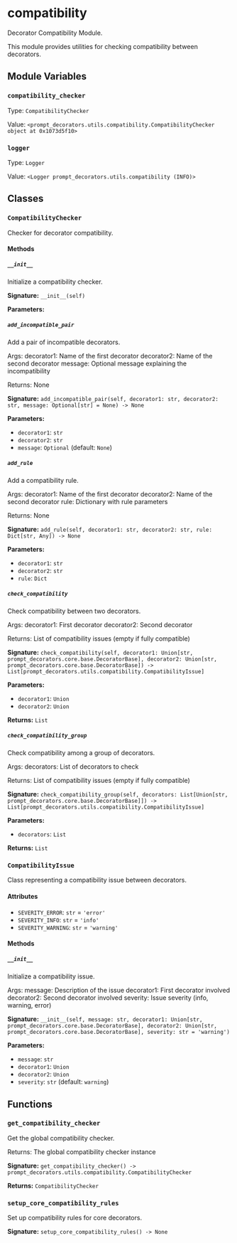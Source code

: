 # compatibility

Decorator Compatibility Module.

This module provides utilities for checking compatibility between decorators.

## Module Variables

### `compatibility_checker`

Type: `CompatibilityChecker`

Value: `<prompt_decorators.utils.compatibility.CompatibilityChecker object at 0x1073d5f10>`

### `logger`

Type: `Logger`

Value: `<Logger prompt_decorators.utils.compatibility (INFO)>`

## Classes

### `CompatibilityChecker`

Checker for decorator compatibility.

#### Methods

##### `__init__`

Initialize a compatibility checker.

**Signature:** `__init__(self)`

**Parameters:**


##### `add_incompatible_pair`

Add a pair of incompatible decorators.

Args:
    decorator1: Name of the first decorator
    decorator2: Name of the second decorator
    message: Optional message explaining the incompatibility

Returns:
    None

**Signature:** `add_incompatible_pair(self, decorator1: str, decorator2: str, message: Optional[str] = None) -> None`

**Parameters:**

- `decorator1`: `str`
- `decorator2`: `str`
- `message`: `Optional` (default: `None`)

##### `add_rule`

Add a compatibility rule.

Args:
    decorator1: Name of the first decorator
    decorator2: Name of the second decorator
    rule: Dictionary with rule parameters

Returns:
    None

**Signature:** `add_rule(self, decorator1: str, decorator2: str, rule: Dict[str, Any]) -> None`

**Parameters:**

- `decorator1`: `str`
- `decorator2`: `str`
- `rule`: `Dict`

##### `check_compatibility`

Check compatibility between two decorators.

Args:
    decorator1: First decorator
    decorator2: Second decorator

Returns:
    List of compatibility issues (empty if fully compatible)

**Signature:** `check_compatibility(self, decorator1: Union[str, prompt_decorators.core.base.DecoratorBase], decorator2: Union[str, prompt_decorators.core.base.DecoratorBase]) -> List[prompt_decorators.utils.compatibility.CompatibilityIssue]`

**Parameters:**

- `decorator1`: `Union`
- `decorator2`: `Union`

**Returns:** `List`

##### `check_compatibility_group`

Check compatibility among a group of decorators.

Args:
    decorators: List of decorators to check

Returns:
    List of compatibility issues (empty if fully compatible)

**Signature:** `check_compatibility_group(self, decorators: List[Union[str, prompt_decorators.core.base.DecoratorBase]]) -> List[prompt_decorators.utils.compatibility.CompatibilityIssue]`

**Parameters:**

- `decorators`: `List`

**Returns:** `List`

### `CompatibilityIssue`

Class representing a compatibility issue between decorators.

#### Attributes

- `SEVERITY_ERROR`: `str` = `'error'`
- `SEVERITY_INFO`: `str` = `'info'`
- `SEVERITY_WARNING`: `str` = `'warning'`

#### Methods

##### `__init__`

Initialize a compatibility issue.

Args:
    message: Description of the issue
    decorator1: First decorator involved
    decorator2: Second decorator involved
    severity: Issue severity (info, warning, error)

**Signature:** `__init__(self, message: str, decorator1: Union[str, prompt_decorators.core.base.DecoratorBase], decorator2: Union[str, prompt_decorators.core.base.DecoratorBase], severity: str = 'warning')`

**Parameters:**

- `message`: `str`
- `decorator1`: `Union`
- `decorator2`: `Union`
- `severity`: `str` (default: `warning`)

## Functions

### `get_compatibility_checker`

Get the global compatibility checker.

Returns:
    The global compatibility checker instance

**Signature:** `get_compatibility_checker() -> prompt_decorators.utils.compatibility.CompatibilityChecker`

**Returns:** `CompatibilityChecker`

### `setup_core_compatibility_rules`

Set up compatibility rules for core decorators.

**Signature:** `setup_core_compatibility_rules() -> None`
